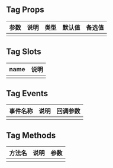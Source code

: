 ## Tag Props

| 参数         |   说明         | 类型     | 默认值      | 备选值            |
| ----------- | ------------- | -------- | --------- | ---------------- |
| | | | | |

## Tag Slots

|   name  |      说明       |
|  ------  |    ---------   |
| | |

## Tag Events

|   事件名称   |    说明   |  回调参数  |
| -------    | --------- |  --------- |
| | | |

## Tag Methods

|  方法名  |   说明   |   参数   |
| ------- | ------  |  ------  |
| | | |

